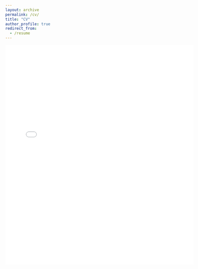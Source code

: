 ```yaml
---
layout: archive
permalink: /cv/
title: "CV"
author_profile: true
redirect_from: 
  - /resume
---
```


<embed src="{{ site.baseurl }}/files/CV_Shiping.pdf" width="600" height="700" type='application/pdf'>